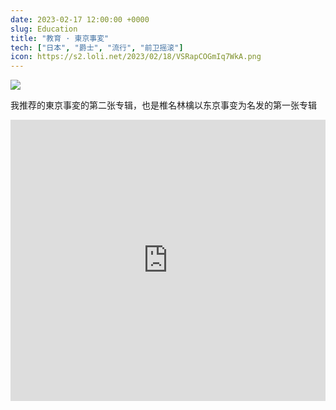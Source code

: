 ```yaml
---
date: 2023-02-17 12:00:00 +0000
slug: Education
title: "教育 · 東京事変"
tech: ["日本", "爵士", "流行", "前卫摇滚"]
icon: https://s2.loli.net/2023/02/18/VSRapCOGmIq7WkA.png
---
```


![](https://s2.loli.net/2023/02/18/ty8FmrPx53zdN9S.png)

我推荐的東京事変的第二张专辑，也是椎名林檎以东京事变为名发的第一张专辑

<iframe allow="autoplay *; encrypted-media *; fullscreen *; clipboard-write" frameborder="0" height="450" style="width:100%;max-width:660px;overflow:hidden;background:transparent;" sandbox="allow-forms allow-popups allow-same-origin allow-scripts allow-storage-access-by-user-activation allow-top-navigation-by-user-activation" src="https://embed.music.apple.com/us/album/kyouiku-education/1440763800"></iframe>